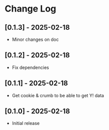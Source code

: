 # Change Log

## [0.1.3] - 2025-02-18

- Minor changes on doc

## [0.1.2] - 2025-02-18

- Fix dependencies

## [0.1.1] - 2025-02-18

- Get cookie & crumb to be able to get Y! data

## [0.1.0] - 2025-02-18

- Initial release
